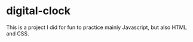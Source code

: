 # digital-clock

This is a project I did for fun to practice mainly Javascript, but also HTML and CSS.
